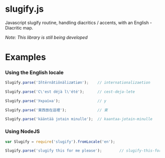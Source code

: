 # slugify.js
Javascript slugify routine, handling diacritics / accents, with an English - Diacritic map.

*Note: This library is still being developed*

# Examples

### Using the English locale
```javascript
Slugify.parse('Iñtërnâtiônàlizætiøn');    // internationalizaetion
  
Slugify.parse('C\'est déjà l\'été');      // cest-deja-lete
  
Slugify.parse('Україна');                 // y
  
Slugify.parse('東西放在這裡');              // 東

Slugify.parse('kääntää jotain minulle');  // kaantaa-jotain-minulle
```

### Using NodeJS
```javascript
var Slugify = require('slugify').fromLocale('en');

Slugify.parse('slugify this for me please');		// slugify-this-for-me-please
```